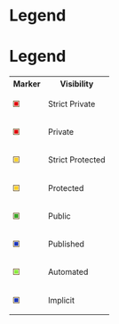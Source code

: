 # Legend


# Legend

<table>
<tr class="listheader">
<th class="itemname">Marker</th>
<th class="itemdesc">Visibility</th>
</tr>
<tr>

<td>

<img  src="private.gif" alt="Strict Private" title="Strict Private">
</td>

<td>

Strict Private
</td>
</tr>
<tr>

<td>

<img  src="private.gif" alt="Private" title="Private">
</td>

<td>

Private
</td>
</tr>
<tr>

<td>

<img  src="protected.gif" alt="Strict Protected" title="Strict Protected">
</td>

<td>

Strict Protected
</td>
</tr>
<tr>

<td>

<img  src="protected.gif" alt="Protected" title="Protected">
</td>

<td>

Protected
</td>
</tr>
<tr>

<td>

<img  src="public.gif" alt="Public" title="Public">
</td>

<td>

Public
</td>
</tr>
<tr>

<td>

<img  src="published.gif" alt="Published" title="Published">
</td>

<td>

Published
</td>
</tr>
<tr>

<td>

<img  src="automated.gif" alt="Automated" title="Automated">
</td>

<td>

Automated
</td>
</tr>
<tr>

<td>

<img  src="published.gif" alt="Implicit" title="Implicit">
</td>

<td>

Implicit
</td>
</tr>
</table>
